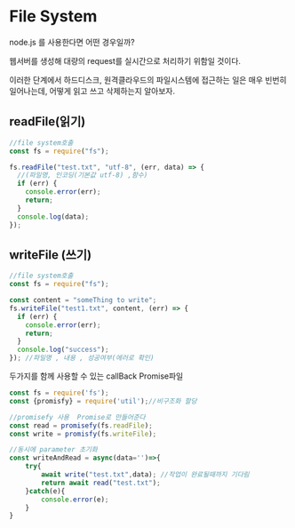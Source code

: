 # File System

node.js 를 사용한다면 어떤 경우일까?

웹서버를 생성해 대량의 request를 실시간으로 처리하기 위함일 것이다.

이러한 단계에서 하드디스크, 원격클라우드의 파일시스템에 접근하는 일은 매우 빈번히 일어나는데, 어떻게 읽고 쓰고 삭제하는지 알아보자.



## readFile\(읽기\)

```javascript
//file system호출
const fs = require("fs");

fs.readFile("test.txt", "utf-8", (err, data) => {
  //(파일명, 인코딩(기본값 utf-8) ,함수)
  if (err) {
    console.error(err);
    return;
  }
  console.log(data);
});
```

## writeFile \(쓰기\)

```javascript
//file system호출
const fs = require("fs");

const content = "someThing to write";
fs.writeFile("test1.txt", content, (err) => {
  if (err) {
    console.error(err);
    return;
  }
  console.log("success");
}); //파일명 , 내용 , 성공여부(에러로 확인)
```



두가지를 함께 사용할 수 있는 callBack Promise파일

```javascript
const fs = require('fs');
const {promisfy} = require('util');//비구조화 할당

//promisefy 사용  Promise로 만들어준다 
const read = promisefy(fs.readFile);
const write = promisfy(fs.writeFile);

//동시에 parameter 초기화 
const writeAndRead = async(data='')=>{
    try{
        await write("test.txt",data); //작업이 완료될때까지 기다림
        return await read("test.txt");
    }catch(e){
        console.error(e);
    }
}
```

